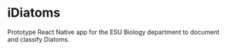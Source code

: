 # iDiatoms
Prototype React Native app for the ESU Biology department to document and classify Diatoms.
